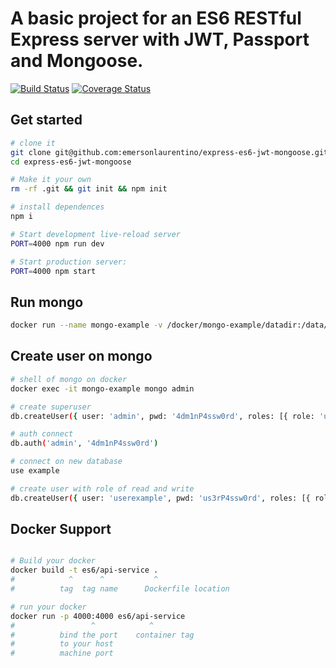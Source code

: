 A basic project for an ES6 RESTful Express server with JWT, Passport and Mongoose.
==================================
[![Build Status](https://travis-ci.org/emersonlaurentino/express-es6-jwt-mongoose.svg?branch=master)](https://travis-ci.org/emersonlaurentino/express-es6-jwt-mongoose)
[![Coverage Status](https://coveralls.io/repos/github/emersonlaurentino/express-es6-jwt-mongoose/badge.svg?branch=master)](https://coveralls.io/github/emersonlaurentino/express-es6-jwt-mongoose?branch=master)

Get started
---------------
```sh
# clone it
git clone git@github.com:emersonlaurentino/express-es6-jwt-mongoose.git
cd express-es6-jwt-mongoose

# Make it your own
rm -rf .git && git init && npm init

# install dependences
npm i

# Start development live-reload server
PORT=4000 npm run dev

# Start production server:
PORT=4000 npm start
```

Run mongo
---------------
```sh
docker run --name mongo-example -v /docker/mongo-example/datadir:/data/db -p 27017:27017 -d mongo --auth
```

Create user on mongo
---------------
```sh
# shell of mongo on docker
docker exec -it mongo-example mongo admin

# create superuser 
db.createUser({ user: 'admin', pwd: '4dm1nP4ssw0rd', roles: [{ role: 'userAdminAnyDatabase', db: 'admin' }] });

# auth connect
db.auth('admin', '4dm1nP4ssw0rd')

# connect on new database
use example

# create user with role of read and write
db.createUser({ user: 'userexample', pwd: 'us3rP4ssw0rd', roles: [{ role: 'readWrite', db: 'example' }] });
```

Docker Support
---------------
```sh

# Build your docker
docker build -t es6/api-service .
#            ^      ^           ^
#          tag  tag name      Dockerfile location

# run your docker
docker run -p 4000:4000 es6/api-service
#                 ^            ^
#          bind the port    container tag
#          to your host
#          machine port   
```